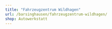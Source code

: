 ```yaml
---
title: "Fahrzeugzentrum Wildhagen"
url: /barsinghausen/fahrzeugzentrum-wildhagen/
shop: Autowerkstatt
---
```

